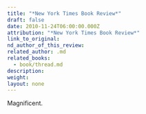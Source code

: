```yaml
---
title: "*New York Times Book Review*"
draft: false
date: 2010-11-24T06:00:00.000Z
attribution: "*New York Times Book Review*"
link_to_original:
nd_author_of_this_review:
related_author: .md
related_books:
  - book/thread.md
description:
weight:
layout: none
---
```

Magnificent.

